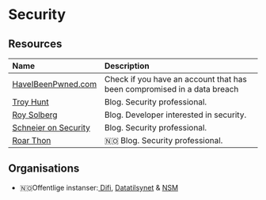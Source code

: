 # Security

## Resources

| Name | Description |
| :--- | :--- |
| [HaveIBeenPwned.com](https://haveibeenpwned.com/Passwords) | Check if you have an account that has been compromised in a data breach |
| [Troy Hunt](https://www.troyhunt.com/) | Blog. Security professional. |
| [Roy Solberg](https://blog.roysolberg.com/) | Blog. Developer interested in security. |
| [Schneier on Security](https://www.schneier.com/) | Blog. Security professional. |
| [Roar Thon](https://www.roarthon.no/) | 🇳🇴 Blog. Security professional. |

## Organisations

* 🇳🇴Offentlige instanser:[ Difi](https://www.difi.no/), [Datatilsynet](https://www.datatilsynet.no/) & [NSM](https://www.nsm.stat.no/)

